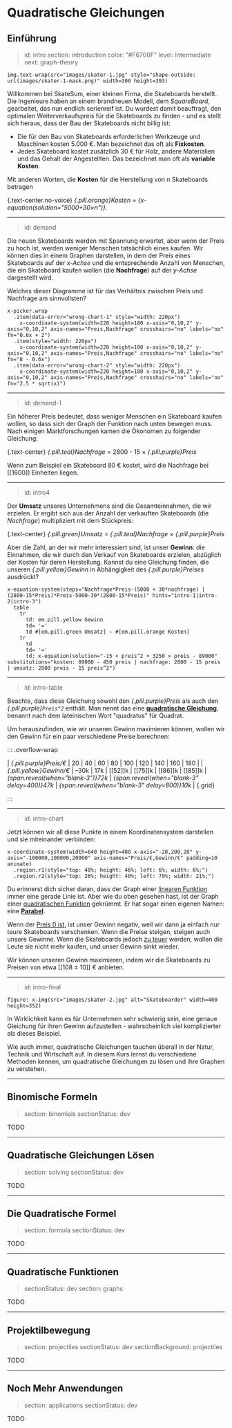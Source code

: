 # Quadratische Gleichungen

## Einführung

> id: intro
> section: introduction
> color: "#F6700F"
> level: Intermediate
> next: graph-theory

    img.text-wrap(src="images/skater-1.jpg" style="shape-outside: url(images/skater-1-mask.png)" width=300 height=393)

Willkommen bei SkateSum, einer kleinen Firma, die Skateboards herstellt. Die Ingenieure haben
an einem brandneuen Modell, dem _SquareBoard_, gearbeitet, das nun endlich
serienreif ist. Du wurdest damit beauftragt, den optimalen Weiterverkaufspreis
für die Skateboards zu finden - und es stellt sich heraus, dass der Bau der Skateboards nicht billig ist:

* Die für den Bau von Skateboards erforderlichen Werkzeuge und Maschinen kosten 5.000 €. Man
  bezeichnet das oft als __Fixkosten__.
* Jedes Skateboard kostet zusätzlich 30 € für Holz, andere Materialien
  und das Gehalt der Angestellten. Das bezeichnet man oft als __variable Kosten__.

Mit anderen Worten, die __Kosten__ für die Herstellung von _n_ Skateboards betragen

{.text-center.no-voice} _{.pill.orange}Kosten_ = _{x-equation(solution="5000+30×n")}_.

---
> id: demand

Die neuen Skateboards werden mit Spannung erwartet, aber wenn der Preis zu hoch ist, werden weniger
Menschen tatsächlich eines kaufen. Wir können dies in einem Graphen darstellen, in dem der Preis eines
Skateboards auf der _x-Achse_ und die entsprechende Anzahl von Menschen, die ein Skateboard
kaufen wollen (die __Nachfrage__) auf der _y-Achse_ dargestellt wird.

Welches dieser Diagramme ist für das Verhältnis zwischen Preis und
Nachfrage am sinnvollsten?

    x-picker.wrap
      .item(data-error="wrong-chart-1" style="width: 220px")
        x-coordinate-system(width=220 height=180 x-axis="0,10,2" y-axis="0,10,2" axis-names="Preis,Nachfrage" crosshairs="no" labels="no" fn="0.6x + 2")
      .item(style="width: 220px")
        x-coordinate-system(width=220 height=180 x-axis="0,10,2" y-axis="0,10,2" axis-names="Preis,Nachfrage" crosshairs="no" labels="no" fn="8 - 0.6x")
      .item(data-error="wrong-chart-2" style="width: 220px")
        x-coordinate-system(width=220 height=180 x-axis="0,10,2" y-axis="0,10,2" axis-names="Preis,Nachfrage" crosshairs="no" labels="no" fn="2.5 * sqrt(x)")

---
> id: demand-1

Ein höherer Preis bedeutet, dass weniger Menschen ein Skateboard kaufen wollen, so dass sich der Graph
der Funktion nach unten bewegen muss. Nach einigen Marktforschungen kamen die
Ökonomen zu folgender Gleichung:

{.text-center} _{.pill.teal}Nachfrage_ = 2800 - 15 × _{.pill.purple}Preis_

Wenn zum Beispiel ein Skateboard 80 € kostet, wird die Nachfrage bei [[1600]] Einheiten liegen.

---
> id: intro4

Der __Umsatz__ unseres Unternehmens sind die Gesamteinnahmen, die wir erzielen. Er ergibt sich aus der Anzahl der verkauften
Skateboards (die _Nachfrage_) multipliziert mit dem Stückpreis:

{.text-center} _{.pill.green}Umsatz_ = _{.pill.teal}Nachfrage_ ×  _{.pill.purple}Preis_

Aber die Zahl, an der wir mehr interessiert sind, ist unser __Gewinn__: die Einnahmen, die wir
durch den Verkauf von Skateboards erzielen, abzüglich der Kosten für deren Herstellung. Kannst du eine
Gleichung finden, die unseren  _{.pill.yellow}Gewinn_ in Abhängigkeit des
_{.pill.purple}Preises_ ausdrückt?

    x-equation-system(steps="Nachfrage*Preis-(5000 + 30*nachfrage) | (2800-15*Preis)*Preis-5000-30*(2800-15*Preis)" hints="intro-1|intro-2|intro-3")
      table
        tr
          td: em.pill.yellow Gewinn
          td= '='
          td #[em.pill.green Umsatz] − #[em.pill.orange Kosten]
        tr
          td
          td= '='
          td: x-equation(solution="-15 × preis^2 + 3250 × preis - 89000" substitutions="kosten: 89000 - 450 preis | nachfrage: 2800 - 15 preis | umsatz: 2800 preis - 15 preis^2")

---
> id: intro-table

Beachte, dass diese Gleichung sowohl den _{.pill.purple}Preis_ als auch den
_{.pill.purple}`Preis^2`_ enthält. Man nennt das eine [__quadratische
Gleichung__](gloss:quadratic-equation), benannt nach dem lateinischen Wort "quadratus"
für Quadrat.

Um herauszufinden, wie wir unseren Gewinn maximieren können, wollen wir den Gewinn für ein paar
verschiedene Preise berechnen:

::: .overflow-wrap

| _{.pill.purple}Preis/€_  | 20   | 40   | 60  | 80  | 100 | 120 | 140 | 160 | 180 |
| _{.pill.yellow}Gewinn/€_ | –30k | 17k | [[52]]k | [[75]]k | [[86]]k | [[85]]k | _{span.reveal(when="blank-3")}72k_ | _{span.reveal(when="blank-3" delay=400)}47k_ | _{span.reveal(when="blank-3" delay=800)}10k_ |
{.grid}

:::

---
> id: intro-chart

Jetzt können wir all diese Punkte in einem Koordinatensystem darstellen und sie miteinander
verbinden:

    x-coordinate-system(width=640 height=400 x-axis="-20,200,20" y-axis="-100000,100000,20000" axis-names="Preis/€,Gewinn/€" padding=10 animate)
      .region.r1(style="top: 48%; height: 46%; left: 6%; width: 6%;")
      .region.r2(style="top: 26%; height: 40%; left: 79%; width: 21%;")

Du erinnerst dich sicher daran, dass der Graph einer [linearen Funktion](gloss:linear-function)
immer eine gerade Linie ist. Aber wie du oben gesehen hast, ist der Graph einer [quadratischen
Funktion](gloss:quadratic-function) gekrümmt. Er hat sogar einen eigenen Namen: eine
[__Parabel__](gloss:parabola).

Wenn der [Preis 0 ist](->.r1), ist unser Gewinn negativ,
weil wir dann ja einfach nur teure Skateboards verschenken. Wenn die Preise steigen, steigen auch unsere
Gewinne. Wenn die Skateboards jedoch [zu teuer](->.r2) werden, wollen die
Leute sie nicht mehr kaufen, und unser Gewinn sinkt wieder.

Wir können unseren Gewinn maximieren, indem wir die Skateboards zu Preisen von etwa
[[108 ± 10]] € anbieten.

---
> id: intro-final

    figure: x-img(src="images/skater-2.jpg" alt="Skateboarder" width=400 height=352)

In Wirklichkeit kann es für Unternehmen sehr schwierig sein, eine genaue
Gleichung für ihren Gewinn aufzustellen - wahrscheinlich viel komplizierter als
dieses Beispiel.

Wie auch immer, quadratische Gleichungen tauchen überall in der Natur, Technik und
Wirtschaft auf. In diesem Kurs lernst du verschiedene Methoden kennen, um quadratische Gleichungen zu lösen
und ihre Graphen zu verstehen.

--------------------------------------------------------------------------------

## Binomische Formeln

> section: binomials
> sectionStatus: dev

TODO

--------------------------------------------------------------------------------

## Quadratische Gleichungen Lösen

> section: solving
> sectionStatus: dev

TODO

--------------------------------------------------------------------------------

## Die Quadratische Formel

> section: formula
> sectionStatus: dev

TODO

--------------------------------------------------------------------------------

## Quadratische Funktionen

> sectionStatus: dev
> section: graphs

TODO

--------------------------------------------------------------------------------

## Projektilbewegung

> section: projectiles
> sectionStatus: dev
> sectionBackground: projectiles

TODO

--------------------------------------------------------------------------------

## Noch Mehr Anwendungen

> section: applications
> sectionStatus: dev

TODO

